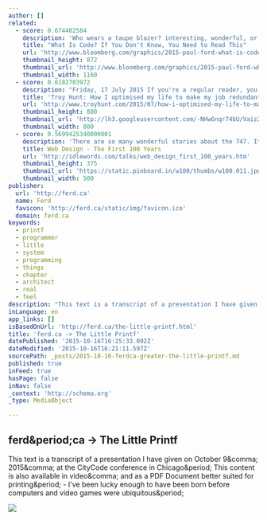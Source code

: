 ```yaml
---
author: []
related:
  - score: 0.674482584
    description: 'Who wears a taupe blazer? interesting, wonderful, or disturbing way. A computer is a clock with benefits. They all work the same, doing second-grade math, one step at a time: Tick, take a number and put it in box one. Tick, take another number, put it in box two.'
    title: "What Is Code? If You Don't Know, You Need to Read This"
    url: 'http://www.bloomberg.com/graphics/2015-paul-ford-what-is-code/'
    thumbnail_height: 872
    thumbnail_url: 'http://www.bloomberg.com/graphics/2015-paul-ford-what-is-code/images/promo.jpg'
    thumbnail_width: 1160
  - score: 0.6182703972
    description: "Friday, 17 July 2015 If you're a regular reader, you may have noticed a rather major job change on my behalf recently. The day to day office grind has gone and corporate life is now well and truly behind me, where it will firmly stay."
    title: 'Troy Hunt: How I optimised my life to make my job redundant'
    url: 'http://www.troyhunt.com/2015/07/how-i-optimised-my-life-to-make-my-job.html'
    thumbnail_height: 800
    thumbnail_url: 'http://lh3.googleusercontent.com/-NHwGnqr74bU/VaizZmk4MmI/AAAAAAAAIKI/gWypLmQ60Vc/s72-c/9C87C099-0F8C-4EE2-A9C3-DE8A663053B6%25255B1%25255D.jpg?imgmax=800'
    thumbnail_width: 800
  - score: 0.5699425340000001
    description: 'There are so many wonderful stories about the 747. It was two and a half times bigger than the largest passenger jet ever built. They had to make a special factory to assemble it, and they were still building the factory as the first planes came off the line.'
    title: Web Design - The First 100 Years
    url: 'http://idlewords.com/talks/web_design_first_100_years.htm'
    thumbnail_height: 375
    thumbnail_url: 'https://static.pinboard.in/w100/thumbs/w100.011.jpg'
    thumbnail_width: 500
publisher:
  url: 'http://ferd.ca'
  name: Ferd
  favicon: 'http://ferd.ca/static/img/favicon.ico'
  domain: ferd.ca
keywords:
  - printf
  - programmer
  - little
  - system
  - programming
  - things
  - chapter
  - architect
  - real
  - feel
description: "This text is a transcript of a presentation I have given on October 9, 2015, at the CityCode conference in Chicago. This content is also available in video, and as a PDF Document better suited for printing. - I've been lucky enough to have been born before computers and video games were ubiquitous."
inLanguage: en
app_links: []
isBasedOnUrl: 'http://ferd.ca/the-little-printf.html'
title: 'ferd.ca -> The Little Printf'
datePublished: '2015-10-16T16:25:33.092Z'
dateModified: '2015-10-16T16:21:11.597Z'
sourcePath: _posts/2015-10-16-ferdca-greater-the-little-printf.md
published: true
inFeed: true
hasPage: false
inNav: false
_context: 'http://schema.org'
_type: MediaObject

---
```

<article style=""><h1>ferd&amp;period;ca -&gt; The Little Printf</h1><p>This text is a transcript of a presentation I have given on October 9&amp;comma; 2015&amp;comma; at the CityCode conference in Chicago&amp;period; This content is also available in video&amp;comma; and as a PDF Document better suited for printing&amp;period; - I've been lucky enough to have been born before computers and video games were ubiquitous&amp;period;</p><img src="http://ferd.ca/static/img/printf/printf.png" /></article>